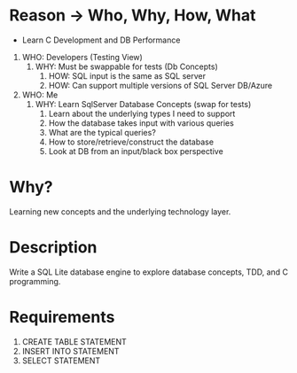 # Reason -> Who, Why, How, What

- Learn C Development and DB Performance
1. WHO: Developers (Testing View)
    1. WHY: Must be swappable for tests (Db Concepts)
        1. HOW: SQL input is the same as SQL server
        2. HOW: Can support multiple versions of SQL Server DB/Azure
2. WHO: Me
    1. WHY: Learn SqlServer Database Concepts (swap for tests)
        1. Learn about the underlying types I need to support
        2. How the database takes input with various queries
        3. What are the typical queries?
        4. How to store/retrieve/construct the database
        5. Look at DB from an input/black box perspective

# Why?

Learning new concepts and the underlying technology layer.

# Description

Write a SQL Lite database engine to explore database concepts, TDD, and C programming.

# Requirements

1. CREATE TABLE STATEMENT
2. INSERT INTO STATEMENT
3. SELECT STATEMENT
